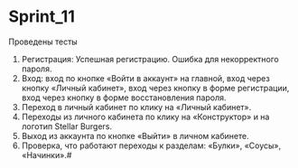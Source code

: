 # Sprint_11

Проведены тесты
1. Регистрация:
Успешная регистрацию.
Ошибка для некорректного пароля.
2. Вход:
вход по кнопке «Войти в аккаунт» на главной,
вход через кнопку «Личный кабинет»,
вход через кнопку в форме регистрации,
вход через кнопку в форме восстановления пароля.
3. Переход в личный кабинет по клику на «Личный кабинет».
4. Переходы из личного кабинета по клику на «Конструктор» и на логотип Stellar Burgers.
5. Выход из аккаунта по кнопке «Выйти» в личном кабинете.
6. Проверка, что работают переходы к разделам: «Булки», «Соусы», «Начинки».#
